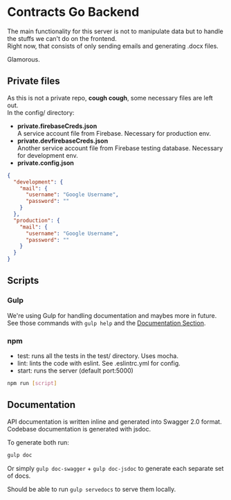 # Contracts Go Backend 
The main functionality for this server is not to manipulate data but to 
handle the stuffs we can't do on the frontend.  
Right now, that consists of only sending emails and generating .docx files.  

Glamorous.

## Private files
As this is not a private repo, __cough cough__, some necessary files are left out.  
In the config/ directory:
- **private.firebaseCreds.json**  
A service account file from Firebase. Necessary for production env.
- **private.devfirebaseCreds.json**  
Another service account file from Firebase testing database.
 Necessary for development env.
- **private.config.json**
```json
{
  "development": {
    "mail": {
      "username": "Google Username",
      "password": ""
    }
  },
  "production": {
    "mail": {
      "username": "Google Username",
      "password": ""
    }
  }
}
```

## Scripts

### Gulp
We're using Gulp for handling documentation and maybes more in future.  
See those commands with `gulp help` and the [Documentation Section](#docs).  

### npm
- test: runs all the tests in the test/ directory. Uses mocha. 
- lint: lints the code with eslint. See .eslintrc.yml for config.
- start: runs the server (default port:5000)

```bash
npm run [script]
```

## Documentation <a name="docs"></a>
API documentation is written inline and generated into Swagger 2.0 format.  
Codebase documentation is generated with jsdoc.  

To generate both run:
```bash
gulp doc
```

Or simply `gulp doc-swagger` + `gulp doc-jsdoc` to generate each separate 
set of docs.  

Should be able to run ```gulp servedocs``` to serve them locally.

